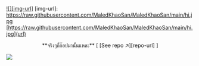 

[![][img-url]][repo-url]
[img-url]: https://raw.githubusercontent.com/MaledKhaoSan/MaledKhaoSan/main/hi.jpg
[https://raw.githubusercontent.com/MaledKhaoSan/MaledKhaoSan/main/hi.jpg](url)

<div align="center">
**จริงๆก็ก๊อปมานั้นแหละ**  
[ [See repo ↗︎][repo-url] ]
</div>

[![][banner-url]][repo-url]


[logo-url]: https://raw.githubusercontent.com/saadeghi/files/main/daisyui/logo-4.svg
[repo-url]: https://github.com/saadeghi/daisyui
[banner-url]: https://raw.githubusercontent.com/saadeghi/files/main/daisyui/card-3.png
